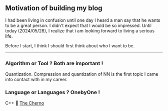 ## Motivation of building my blog

I had been living in confusion until one day I heard a man say that he wants to be a great person. I didn't expect that I would be so impressed. Until today (2024/05/28), I realize that i am looking forward to living a serious life. 

Before I start, I think I should first think about who I want to be.

---

### Algorithm or Tool ? Both are important !

Quantization. Compression and quantization of NN is the first topic I came into contact with in my career.

### Language or Languages ? OnebyOne !

C++ :smiling_face_with_three_hearts: [The Cherno](https://www.youtube.com/@TheCherno)
